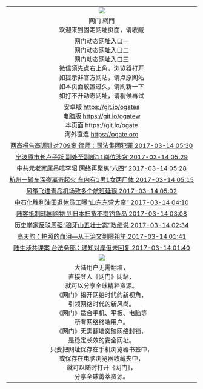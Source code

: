 ﻿<table>
  <tr></tr>
  <tr>
    <td align=center><img src="https://cloud.githubusercontent.com/assets/11880933/13434984/f430fae2-e012-11e5-814f-c2df1e82b247.jpg" /></td>
  </tr>
  <tr>
    <td align=center>网门 網門<br/>
      欢迎来到固定网址页面，请收藏
    </td>
  </tr>
  <tr>
    <td align=center>
      <a href="https://s3.amazonaws.com/ogate/oGate.htm?from=ogGits">网门动态网址入口一</a><br/>
      <a href="https://s3.amazonaws.com/ogate/oGate.htm?from=ogGitz">网门动态网址入口二</a><br/>
      <a href="https://s3.amazonaws.com/ogate/oGate.htm?from=ogGitc">网门动态网址入口三</a><br/>
      微信须先点右上角，浏览器打开<br/>
      如提示非官方网站，请点原网站<br/>
      如本页面放置过久，请刷新一下<br/>
      如打不开动态网址，请稍候再试<br/>
    </td>
  </tr>
  <tr>
    <td align=center>
      安卓版 <a href="https://raw.githubusercontent.com/ogate/up/master/ogate.apk">https://git.io/ogatea</a><br/>
      电脑版 <a href="https://raw.githubusercontent.com/ogate/up/master/ogatew.zip">https://git.io/ogatew</a><br/>
      本页面 https://git.io/ogate<br/>
      海外直连 <a href="https://ogate.org/?from=ogGito">https://ogate.org</a><br/>
    </td>
  </tr>

<tr><td align="center"><a href="https://s3.amazonaws.com/ogate/oGate.htm?c813744&from=ogGits">两高报告高调针对709案 律师：司法集团犯罪 2017-03-14 05:30</a></td></tr>
<tr><td align="center"><a href="https://s3.amazonaws.com/ogate/oGate.htm?c813743&from=ogGits">宁波原市长卢子跃 副处至副部11岗位涉贪 2017-03-14 05:29</a></td></tr>
<tr><td align="center"><a href="https://s3.amazonaws.com/ogate/oGate.htm?c813742&from=ogGits">中共元老家属吊唁李昭 网络再聚焦“六四” 2017-03-14 05:28</a></td></tr>
<tr><td align="center"><a href="https://s3.amazonaws.com/ogate/oGate.htm?c813747&from=ogGits">杭州一轿车深夜离奇起火 车内有1男1女两尸体 2017-03-14 05:15</a></td></tr>
<tr><td align="center"><a href="https://s3.amazonaws.com/ogate/oGate.htm?c813746&from=ogGits">风筝飞进青岛机场致多个航班延误 2017-03-14 05:02</a></td></tr>
<tr><td align="center"><a href="https://s3.amazonaws.com/ogate/oGate.htm?c813548&from=ogGits">中石化胜利油田退休员工曝“山东东营大案” 2017-03-14 04:10</a></td></tr>
<tr><td align="center"><a href="https://s3.amazonaws.com/ogate/oGate.htm?c813750&from=ogGits">陆客抵制韩国购物   到日本扫货不提钓鱼岛 2017-03-14 03:08</a></td></tr>
<tr><td align="center"><a href="https://s3.amazonaws.com/ogate/oGate.htm?c813735&from=ogGits">历史学家反驳周强“狼牙山五壮士案”政绩说 2017-03-14 02:34</a></td></tr>
<tr><td align="center"><a href="https://s3.amazonaws.com/ogate/oGate.htm?c813740&from=ogGits">高天韵：护照的血泪—从王治文到廖祖笙 2017-03-14 01:41</a></td></tr>
<tr><td align="center"><a href="https://s3.amazonaws.com/ogate/oGate.htm?c813733&from=ogGits">陆生涉共谍案 台法务部：通知对岸但未回复 2017-03-14 01:40</a></td></tr>

  <tr>
    <td align=center><a href="https://s3.amazonaws.com/ogate/oGatez.htm" target="_blank"><img src="https://cloud.githubusercontent.com/assets/11880933/15631437/70d0a74e-259d-11e6-946f-6237b4b657bd.jpg"/></a></td>
  </tr>
  <tr>
    <td align=center>
大陆用户无需翻墙，<br/>
直接登入《网门》网站，<br/>就可以分享全球精粹资源。<br/>
《网门》揭开网络时代的新视角，<br/>引领网络时代的新风尚。<br/>
《网门》适合手机、平板、电脑等<br/>所有网络终端用户。<br/>
《网门》无需翻墙突破网络封锁，<br/>是稳定长效的安全网址。<br/>
只要把网址保存在手机浏览器书签中，<br/>或保存在电脑浏览器收藏夹中，<br/>
就可以随时打开《网门》，<br/>
分享全球菁萃资源。<br/></td>
  </tr>
</table>    

